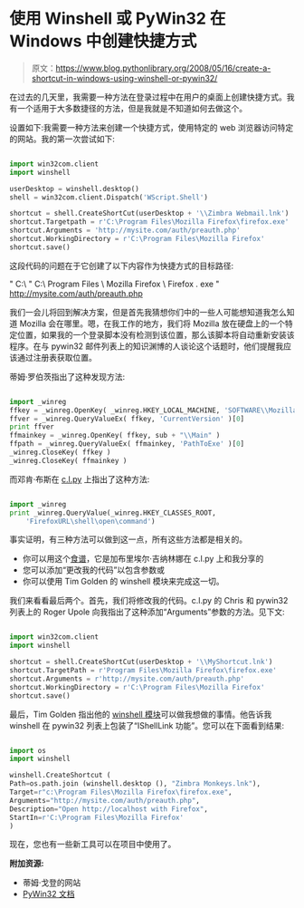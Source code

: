 # 使用 Winshell 或 PyWin32 在 Windows 中创建快捷方式

> 原文：<https://www.blog.pythonlibrary.org/2008/05/16/create-a-shortcut-in-windows-using-winshell-or-pywin32/>

在过去的几天里，我需要一种方法在登录过程中在用户的桌面上创建快捷方式。我有一个适用于大多数捷径的方法，但是我就是不知道如何去做这个。

设置如下:我需要一种方法来创建一个快捷方式，使用特定的 web 浏览器访问特定的网站。我的第一次尝试如下:

```py

import win32com.client
import winshell

userDesktop = winshell.desktop()
shell = win32com.client.Dispatch('WScript.Shell')

shortcut = shell.CreateShortCut(userDesktop + '\\Zimbra Webmail.lnk')
shortcut.Targetpath = r'C:\Program Files\Mozilla Firefox\firefox.exe'
shortcut.Arguments = 'http://mysite.com/auth/preauth.php'
shortcut.WorkingDirectory = r'C:\Program Files\Mozilla Firefox'
shortcut.save()

```

这段代码的问题在于它创建了以下内容作为快捷方式的目标路径:

" C:\ " C:\ Program Files \ Mozilla Firefox \ Firefox . exe " http://mysite.com/auth/preauth.php

我们一会儿将回到解决方案，但是首先我猜想你们中的一些人可能想知道我怎么知道 Mozilla 会在哪里。嗯，在我工作的地方，我们将 Mozilla 放在硬盘上的一个特定位置，如果我的一个登录脚本没有检测到该位置，那么该脚本将自动重新安装该程序。在与 pywin32 邮件列表上的知识渊博的人谈论这个话题时，他们提醒我应该通过注册表获取位置。

蒂姆·罗伯茨指出了这种发现方法:

```py

import _winreg
ffkey = _winreg.OpenKey( _winreg.HKEY_LOCAL_MACHINE, 'SOFTWARE\\Mozilla\\Mozilla Firefox')
ffver = _winreg.QueryValueEx( ffkey, 'CurrentVersion' )[0]
print ffver
ffmainkey = _winreg.OpenKey( ffkey, sub + "\\Main" )
ffpath = _winreg.QueryValueEx( ffmainkey, 'PathToExe' )[0]
_winreg.CloseKey( ffkey )
_winreg.CloseKey( ffmainkey ) 

```

而邓肯·布斯在 [c.l.py](http://groups.google.com/group/comp.lang.python/browse_frm/thread/19fe19cf2fb89dea#) 上指出了这种方法:

```py

import _winreg
print _winreg.QueryValue(_winreg.HKEY_CLASSES_ROOT,
    'FirefoxURL\shell\open\command') 

```

事实证明，有三种方法可以做到这一点，所有这些方法都是相关的。

*   你可以用这个[食谱](http://aspn.activestate.com/ASPN/docs/ActivePython/2.3/pywin32/win32com.shell_and_Windows_Shell_Links.html)，它是加布里埃尔·吉纳林娜在 c.l.py 上和我分享的
*   您可以添加“更改我的代码”以包含参数或
*   你可以使用 Tim Golden 的 winshell 模块来完成这一切。

我们来看看最后两个。首先，我们将修改我的代码。c.l.py 的 Chris 和 pywin32 列表上的 Roger Upole 向我指出了这种添加“Arguments”参数的方法。见下文:

```py

import win32com.client
import winshell

shortcut = shell.CreateShortCut(userDesktop + '\\MyShortcut.lnk')
shortcut.TargetPath = r'Program Files\Mozilla Firefox\firefox.exe'
shortcut.Arguments = r'http://mysite.com/auth/preauth.php'
shortcut.WorkingDirectory = r'C:\Program Files\Mozilla Firefox'
shortcut.save() 

```

最后，Tim Golden 指出他的 [winshell 模块](http://pypi.python.org/pypi/winshell/0.2)可以做我想做的事情。他告诉我 winshell 在 pywin32 列表上包装了“IShellLink
功能”。您可以在下面看到结果:

```py

import os
import winshell

winshell.CreateShortcut (
Path=os.path.join (winshell.desktop (), "Zimbra Monkeys.lnk"),
Target=r"c:\Program Files\Mozilla Firefox\firefox.exe",
Arguments="http://mysite.com/auth/preauth.php",
Description="Open http://localhost with Firefox",
StartIn=r'C:\Program Files\Mozilla Firefox'
)

```

现在，您也有一些新工具可以在项目中使用了。

**附加资源:**

*   蒂姆·戈登的网站
*   [PyWin32 文档](http://aspn.activestate.com/ASPN/docs/ActivePython/2.5/pywin32/PyWin32.html)